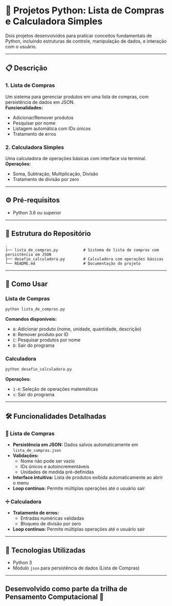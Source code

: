 # 🐍 Projetos Python: Lista de Compras e Calculadora Simples

Dois projetos desenvolvidos para praticar conceitos fundamentais de Python, incluindo estruturas de controle, manipulação de dados, e interação com o usuário.

---

## 📋 Descrição

### 1. **Lista de Compras**
Um sistema para gerenciar produtos em uma lista de compras, com persistência de dados em JSON.  
**Funcionalidades:**
- Adicionar/Remover produtos
- Pesquisar por nome
- Listagem automática com IDs únicos
- Tratamento de erros

### 2. **Calculadora Simples**
Uma calculadora de operações básicas com interface via terminal.  
**Operações:**
- Soma, Subtração, Multiplicação, Divisão
- Tratamento de divisão por zero

---

## ⚙️ Pré-requisitos
- Python 3.6 ou superior

---

## 📂 Estrutura do Repositório
```
.
├── lista_de_compras.py           # Sistema de lista de compras com persistência em JSON
├── desafio_calculadora.py        # Calculadora com operações básicas
└── README.md                     # Documentação do projeto
```

---

## 🚀 Como Usar

### Lista de Compras
```bash
python lista_de_compras.py
```
**Comandos disponíveis:**  
- `A`: Adicionar produto (nome, unidade, quantidade, descrição)
- `B`: Remover produto por ID
- `C`: Pesquisar produtos por nome
- `D`: Sair do programa

### Calculadora
```bash
python desafio_calculadora.py
```
**Operações:**  
- `1-4`: Seleção de operações matemáticas
- `s`: Sair do programa

---

## 🛠️ Funcionalidades Detalhadas

### 🛒 Lista de Compras
- **Persistência em JSON:** Dados salvos automaticamente em `lista_de_compras.json`
- **Validações:**  
  - Nome não pode ser vazio
  - IDs únicos e autoincrementáveis
  - Unidades de medida pré-definidas
- **Interface intuitiva:** Lista de produtos exibida automaticamente ao abrir o menu
- **Loop contínuo:** Permite múltiplas operações até o usuário sair

### ➗ Calculadora
- **Tratamento de erros:**  
  - Entradas numéricas validadas
  - Bloqueio de divisão por zero
- **Loop contínuo:** Permite múltiplas operações até o usuário sair

---

## 🧰 Tecnologias Utilizadas
- Python 3
- Módulo `json` para persistência de dados (Lista de Compras)

---
**Desenvolvido como parte da trilha de Pensamento Computacional** 🚀
---
